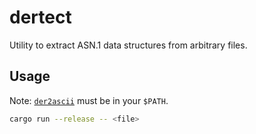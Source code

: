 # dertect

Utility to extract ASN.1 data structures from arbitrary files.

## Usage

Note: [`der2ascii`](https://github.com/google/der-ascii) must be in your `$PATH`.

```bash
cargo run --release -- <file>
```
